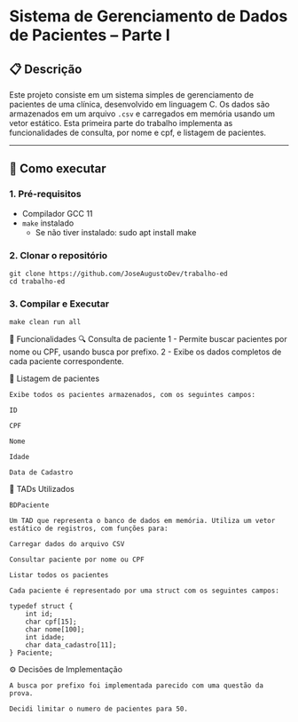 # Sistema de Gerenciamento de Dados de Pacientes – Parte I

## 📋 Descrição

Este projeto consiste em um sistema simples de gerenciamento de pacientes de uma clínica, desenvolvido em linguagem C. Os dados são armazenados em um arquivo `.csv` e carregados em memória usando um vetor estático. Esta primeira parte do trabalho implementa as funcionalidades de consulta, por nome e cpf, e listagem de pacientes.

---

## 🚀 Como executar

### 1. Pré-requisitos

- Compilador GCC 11
- `make` instalado
    - Se não tiver instalado: sudo apt install make

### 2. Clonar o repositório

    git clone https://github.com/JoseAugustoDev/trabalho-ed
    cd trabalho-ed

### 3. Compilar e Executar

    make clean run all


🧠 Funcionalidades
    🔍 Consulta de paciente
    1 - Permite buscar pacientes por nome ou CPF, usando busca por prefixo. 
    2 - Exibe os dados completos de cada paciente correspondente.

📄 Listagem de pacientes

    Exibe todos os pacientes armazenados, com os seguintes campos:

    ID

    CPF

    Nome

    Idade

    Data de Cadastro

🧩 TADs Utilizados

    BDPaciente

    Um TAD que representa o banco de dados em memória. Utiliza um vetor estático de registros, com funções para:

    Carregar dados do arquivo CSV

    Consultar paciente por nome ou CPF

    Listar todos os pacientes

    Cada paciente é representado por uma struct com os seguintes campos:

    typedef struct {
        int id;
        char cpf[15];
        char nome[100];
        int idade;
        char data_cadastro[11];
    } Paciente;

⚙️ Decisões de Implementação

    A busca por prefixo foi implementada parecido com uma questão da prova.

    Decidi limitar o numero de pacientes para 50.
